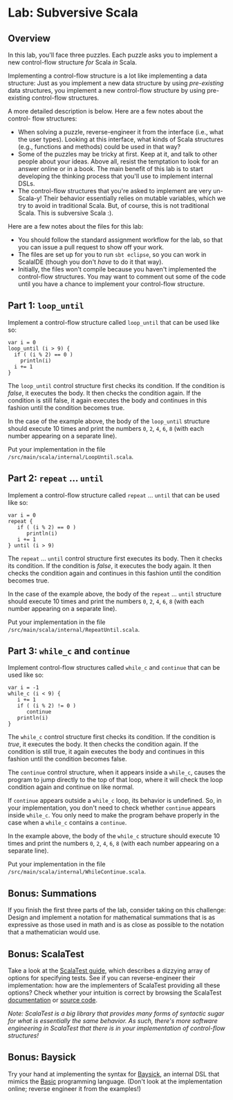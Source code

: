 # Lab: Subversive Scala 

## Overview
In this lab, you'll face three puzzles. Each puzzle asks you to implement a 
new control-flow structure *for* Scala *in* Scala.

Implementing a control-flow structure is a lot like implementing a data
structure: Just as you implement a new data structure by using *pre-existing* data
structures, you implement a new control-flow structure by using pre-existing
control-flow structures. 

A more detailed description is below. Here are a few notes about the control-
flow structures:

  - When solving a puzzle, reverse-engineer it from the interface (i.e., what
  the user types). Looking at this interface, what kinds of Scala structures
  (e.g., functions and methods) could be used in that way?
  - Some of the puzzles may be tricky at first. Keep at it, and talk to other
  people about your ideas. Above all, resist the temptation to look for an 
  answer online or in a book. The main
  benefit of this lab is to start developing the thinking process that you'll
  use to implement internal DSLs.
  - The control-flow structures that you're asked to implement are very 
  un-Scala-y! Their behavior essentially relies on mutable variables, which we 
  try to avoid in traditional Scala. But, of course, this is not traditional 
  Scala. This is subversive Scala :).

Here are a few notes about the files for this lab:

  - You should follow the standard assignment workflow for the lab, so that you
  can issue a pull request to show off your work.
  - The files are set up for you to run `sbt eclipse`, so you can work in
  ScalaIDE (though you don't *have* to do it that way).
  - Initially, the files won't compile because you haven't implemented the
  control-flow structures. You may want to comment out some of the code until
  you have a chance to implement your control-flow structure.

## Part 1: `loop_until`
Implement a control-flow structure called `loop_until` that can be used like so:

```
var i = 0 
loop_until (i > 9) {
  if ( (i % 2) == 0 ) 
    println(i)
  i += 1
}
```

The `loop_until` control structure first checks its condition. If the condition
is *false*, it executes the body. It then checks the condition again. If the
condition is still false, it again executes the body and continues in this
fashion until the condition becomes true.

In the case of the example above, the body of the `loop_until` structure should
execute 10 times and print the numbers `0`, `2`, `4`, `6`, `8` (with each number
appearing on a separate line).

Put your implementation in the file `/src/main/scala/internal/LoopUntil.scala`.

## Part 2: `repeat` … `until`
Implement a control-flow structure called `repeat` … `until` that can be used 
like so:

```
var i = 0
repeat {
   if ( (i % 2) == 0 )
      println(i)
   i += 1
} until (i > 9)
```

The `repeat` … `until` control structure first executes its body. Then it checks
its condition. If the condition is *false*, it executes the body again. It then
checks the condition again and  continues in this fashion until the condition
becomes true.

In the case of the example above, the body of the `repeat` … `until` structure
should execute 10 times and print the numbers `0`, `2`, `4`, `6`, `8` (with each
number appearing on a separate line).

Put your implementation in the file 
`/src/main/scala/internal/RepeatUntil.scala`.

## Part 3: `while_c` and `continue`
Implement control-flow structures called `while_c` and `continue` that can be 
used like so:

```
var i = -1
while_c (i < 9) {
   i += 1
   if ( (i % 2) != 0 )
      continue
   println(i)
} 
```

The `while_c` control structure first checks its condition. If the condition
is *true*, it executes the body. It then checks the condition again. If the
condition is still true, it again executes the body and continues in this
fashion until the condition becomes false.

The `continue` control structure, when it appears inside a `while_c`, causes the
program to jump directly to the top of that loop, where it will check the loop
condition again and continue on like normal.

If `continue` appears outside a `while_c` loop, its behavior is undefined. So, 
in your implementation, you don't need to check whether `continue` appears
inside `while_c`. You only need to make the program behave properly in the case
when a `while_c` contains a `continue`.

In the example above, the body of the `while_c` structure should
execute 10 times and print the numbers `0`, `2`, `4`, `6`, `8` (with each number
appearing on a separate line).

Put your implementation in the file 
`/src/main/scala/internal/WhileContinue.scala`.

## Bonus: Summations
If you finish the first three parts of the lab, consider taking on this
challenge: Design and implement a notation for mathematical summations that is as
expressive as those used in math and is as close as possible to the notation that
a mathematician would use.

## Bonus: ScalaTest
Take a look at the 
[ScalaTest guide](http://www.scalatest.org/user_guide/selecting_a_style), 
which describes a dizzying array of options for specifying tests. See if you can 
reverse-engineer their implementation: how are the implementers of ScalaTest 
providing all these options? Check whether your intuition is correct by browsing
the ScalaTest 
[documentation](http://doc.scalatest.org/2.2.4/index.html#org.scalatest.FlatSpec) or
[source code](https://github.com/scalatest/scalatest/tree/master/scalatest/src/main/scala/org/scalatest).

_Note: ScalaTest is a big library that provides many forms of syntactic sugar 
for what is essentially the same behavior. As such, there's more software engineering
in ScalaTest that there is in your implementation of control-flow structures!_

## Bonus: Baysick
Try your hand at implementing the syntax for
[Baysick](https://github.com/fogus/baysick), an internal DSL that mimics the
[Basic](http://en.wikipedia.org/wiki/BASIC) programming language. (Don't look at
the implementation online; reverse engineer it from the examples!)
